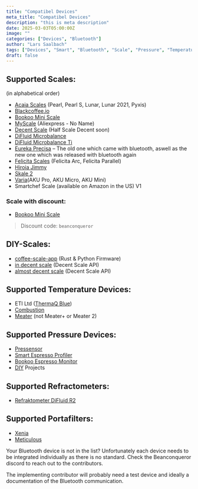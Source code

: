 ```yaml
---
title: "Compatibel Devices"
meta_title: "Compatibel Devices"
description: "this is meta description"
date: 2025-03-03T05:00:00Z
image: ""
categories: ["Devices", "Bluetooth"]
author: "Lars Saalbach"
tags: ["Devices", "Smart", "Bluetooth", "Scale", "Pressure", "Temperature"]
draft: false
---
```



## Supported Scales:

(in alphabetical order)
- [Acaia Scales](https://acaia.co/collections/coffee-scales) (Pearl, Pearl S, Lunar, Lunar 2021, Pyxis)
- [Blackcoffee.io](https://blackcoffee.io/)
- [Bookoo Mini Scale](https://bookoocoffee.com/)
- [MyScale](https://de.aliexpress.com/item/1005005916581185.html?gatewayAdapt=glo2deu) (Aliexpress - No Name)
- [Decent Scale](https://de.decentespresso.com/decentscale) (Half Scale Decent soon)
- [DiFluid Microbalance](https://digitizefluid.com/pages/microbalance)
- [DiFluid Microbalance Ti](https://digitizefluid.com/products/microbalance-ti)
- [Eureka Precisa](https://www.espressissimo.de/eureka-digitale-espressowaage) – The old one which came with bluetooth, aswell as the new one which was released with bluetooth again
- [Felicita Scales](https://www.felicitacoffee.com/PRODUCT/3.html) (Felicita Arc, Felicita Parallel)
- [Hiroia Jimmy](https://www.hiroia.com/pages/jimmy)
- [Skale 2](https://skale.cc/en/)
- [Varia](https://www.variabrewing.com/collections/aku-new)(AKU Pro, AKU Micro, AKU Mini)
- Smartchef Scale (available on Amazon in the US) V1

### Scale with discount:

- [Bookoo Mini Scale](https://bookoocoffee.com/)

> Discount code: ```beanconqueror```


## DIY-Scales:

- [coffee-scale-app](https://github.com/beeb/coffee-scale-app/) (Rust & Python Firmware)
- [in decent scale](https://github.com/tommy-curl/inDecentScale/) (Decent Scale API)
- [almost decent scale](https://github.com/tadelv/almost-decent-scale) (Decent Scale API)


## Supported Temperature Devices:

- ETI Ltd ([ThermaQ Blue](https://thermometer.co.uk/bluetooth-thermometers/1220-1466-thermaq-blue-thermometer-monitors-temperature-remotely-5024368182791.html#/316-thermaq_blue_options-thermaq_blue_only))
- [Combustion](https://combustion.inc/)
- [Meater](https://www.meater.com/) (not Meater+ or Meater 2)


## Supported Pressure Devices:

- [Pressensor](https://pressensor.com/)
- [Smart Espresso Profiler](https://www.naked-portafilter.com/smart-espresso-profiler/)
- [Bookoo Espresso Monitor](https://bookoocoffee.com/)
- [DIY](https://github.com/wwong/OpenEspressoProfiler) Projects


## Supported Refractometers:

- [Refraktometer DiFluid R2](https://digitizefluid.com/pages/r2-extract)


## Supported Portafilters:

- [Xenia](https://www.xenia-espresso.de/en/)
- [Meticulous](https://meticuloushome.com/)


Your Bluetooth device is not in the list? Unfortunately each device needs to be integrated individually as there is no standard. Check the Beanconqueror discord to reach out to the contributors.

The implementing contributor will probably need a test device and ideally a documentation of the Bluetooth communication.